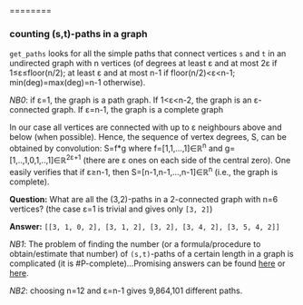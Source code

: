 ========
### counting (s,t)-paths in a graph

`get_paths` looks for all the simple paths that connect vertices `s` and `t` in an undirected graph with n vertices (of degrees at least &epsilon; and at most 2&epsilon; if 1&le;&epsilon;&le;floor(n/2); at least &epsilon; and at most n-1 if floor(n/2)&lt;&epsilon;&lt;n-1; min(deg)=max(deg)=n-1 otherwise). 

_NB0_: if &epsilon;=1, the graph is a path graph. If 1&lt;&epsilon;&lt;n-2, the graph is an &epsilon;-connected graph. If &epsilon;=n-1, the graph is a complete graph

In our case all vertices are connected with up to &epsilon; neighbours above and below (when possible). Hence, the sequence of vertex degrees, S, can be obtained by convolution: S=f\*g where f=[1,1,...,1]&isin;&Ropf;<sup>n</sup> and g=[1,..,1,0,1,..,1]&isin;&Ropf;<sup>2&epsilon;+1</sup> (there are &epsilon; ones on each side of the central zero). One easily verifies that if &epsilon;&ge;n-1, then S=[n-1,n-1,...,n-1]&isin;&Ropf;<sup>n</sup> (i.e., the graph is complete).

__Question:__ What are all the (3,2)-paths in a 2-connected graph with n=6 vertices? (the case &epsilon;=1 is trivial and gives only `[3, 2]`)

__Answer:__ `[[3, 1, 0, 2], [3, 1, 2], [3, 2], [3, 4, 2], [3, 5, 4, 2]]`

_NB1_: The problem of finding the number (or a formula/procedure to obtain/estimate that number) of `(s,t)`-paths of a certain length in a graph is complicated (it is \#P-complete)...Promising answers can be found [here](https://people.smp.uq.edu.au/DirkKroese/ps/robkro_rev.pdf) or [here](http://citeseerx.ist.psu.edu/viewdoc/download;jsessionid=EC4731136167A4EB6D39E68680065D4B?doi=10.1.1.156.345&rep=rep1&type=pdf).

_NB2_: choosing n=12 and &epsilon;=n-1 gives 9,864,101 different paths.
